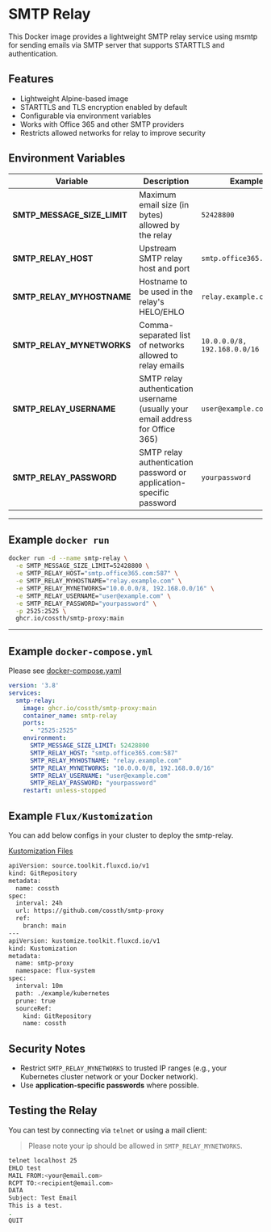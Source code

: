# SMTP Relay
This Docker image provides a lightweight SMTP relay service using msmtp for sending emails via SMTP server that supports STARTTLS and authentication.

## Features
* Lightweight Alpine-based image
* STARTTLS and TLS encryption enabled by default
* Configurable via environment variables
* Works with Office 365 and other SMTP providers
* Restricts allowed networks for relay to improve security


## Environment Variables

| Variable                       | Description                                                                    | Example                      |
| ------------------------------ | ------------------------------------------------------------------------------ | ---------------------------- |
| **SMTP_MESSAGE_SIZE_LIMIT** | Maximum email size (in bytes) allowed by the relay                             | `52428800`                   |
| **SMTP_RELAY_HOST**          | Upstream SMTP relay host and port                                              | `smtp.office365.com:587`     |
| **SMTP_RELAY_MYHOSTNAME**    | Hostname to be used in the relay's HELO/EHLO                                   | `relay.example.com`          |
| **SMTP_RELAY_MYNETWORKS**    | Comma-separated list of networks allowed to relay emails                       | `10.0.0.0/8, 192.168.0.0/16` |
| **SMTP_RELAY_USERNAME**      | SMTP relay authentication username (usually your email address for Office 365) | `user@example.com`           |
| **SMTP_RELAY_PASSWORD**      | SMTP relay authentication password or application-specific password            | `yourpassword`               |

---

## Example `docker run`

```bash
docker run -d --name smtp-relay \
  -e SMTP_MESSAGE_SIZE_LIMIT=52428800 \
  -e SMTP_RELAY_HOST="smtp.office365.com:587" \
  -e SMTP_RELAY_MYHOSTNAME="relay.example.com" \
  -e SMTP_RELAY_MYNETWORKS="10.0.0.0/8, 192.168.0.0/16" \
  -e SMTP_RELAY_USERNAME="user@example.com" \
  -e SMTP_RELAY_PASSWORD="yourpassword" \
  -p 2525:2525 \
  ghcr.io/cossth/smtp-proxy:main
```

---

## Example `docker-compose.yml`
Please see [docker-compose.yaml](./example/docker-compose/docker-compose.yaml)

```yaml
version: '3.8'
services:
  smtp-relay:
    image: ghcr.io/cossth/smtp-proxy:main
    container_name: smtp-relay
    ports:
      - "2525:2525"
    environment:
      SMTP_MESSAGE_SIZE_LIMIT: 52428800
      SMTP_RELAY_HOST: "smtp.office365.com:587"
      SMTP_RELAY_MYHOSTNAME: "relay.example.com"
      SMTP_RELAY_MYNETWORKS: "10.0.0.0/8, 192.168.0.0/16"
      SMTP_RELAY_USERNAME: "user@example.com"
      SMTP_RELAY_PASSWORD: "yourpassword"
    restart: unless-stopped
```

## Example `Flux/Kustomization`
You can add below configs in your cluster to deploy the smtp-relay.

[Kustomization Files](./example/kubernetes)

```bash
apiVersion: source.toolkit.fluxcd.io/v1
kind: GitRepository
metadata:
  name: cossth
spec:
  interval: 24h
  url: https://github.com/cossth/smtp-proxy
  ref:
    branch: main
---
apiVersion: kustomize.toolkit.fluxcd.io/v1
kind: Kustomization
metadata:
  name: smtp-proxy
  namespace: flux-system
spec:
  interval: 10m
  path: ./example/kubernetes
  prune: true
  sourceRef:
    kind: GitRepository
    name: cossth
```

## Security Notes

* Restrict `SMTP_RELAY_MYNETWORKS` to trusted IP ranges (e.g., your Kubernetes cluster network or your Docker network).
* Use **application-specific passwords** where possible.


## Testing the Relay

You can test by connecting via `telnet` or using a mail client:
> Please note your ip should be allowed in `SMTP_RELAY_MYNETWORKS`.

```bash
telnet localhost 25
EHLO test
MAIL FROM:<your@email.com>
RCPT TO:<recipient@email.com>
DATA
Subject: Test Email
This is a test.
.
QUIT
```
